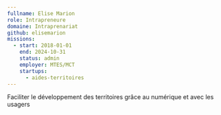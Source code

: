 ```yaml
---
fullname: Elise Marion
role: Intrapreneure
domaine: Intraprenariat
github: elisemarion
missions:
  - start: 2018-01-01
    end: 2024-10-31
    status: admin
    employer: MTES/MCT
    startups:
      - aides-territoires
---
```

Faciliter le développement des territoires grâce au numérique et avec les usagers